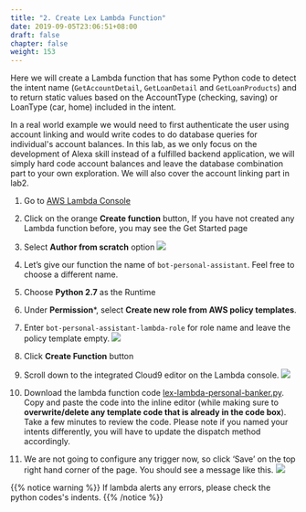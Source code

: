 ```yaml
---
title: "2. Create Lex Lambda Function"
date: 2019-09-05T23:06:51+08:00
draft: false
chapter: false
weight: 153
---
```


Here we will create a Lambda function that has some Python code to detect 
the intent name (`GetAccountDetail`, `GetLoanDetail` and `GetLoanProducts`) 
and to return static values based on the AccountType (checking, saving) or 
LoanType (car, home) included in the intent. 

In a real world example we would need to first authenticate the user using account linking and 
would write codes to do database queries for individual's account balances. In this lab, as we only focus on the development of Alexa skill instead of a fulfilled backend application, we will simply hard code account balances and leave the database combination part to your own exploration. We will also cover the account linking part in lab2.  

1. Go to [AWS Lambda Console](https://console.aws.amazon.com/lambda/home?region=us-east-1#/functions)

1. Click on the orange **Create function** button, If you have not created any Lambda
function before, you may see the Get Started page

1. Select **Author from scratch** option
    ![](/images/ask/create-lambda-function.png)

1. Let’s give our function the name of `bot-personal-assistant`. Feel free to choose 
a different name.

1. Choose **Python 2.7** as the Runtime

1. Under **Permission***, select **Create new role from AWS policy templates**. 

1. Enter `bot-personal-assistant-lambda-role` for role name and leave the policy 
template empty.
    ![](/images/ask/author-from-scratch.png)

1. Click **Create Function** button

1. Scroll down to the integrated Cloud9 editor on the Lambda console.
    ![](/images/ask/function-code.png)

1. Download the lambda function code [lex-lambda-personal-banker.py](https://github.com/aws-samples/aws-alexa-workshop-ask/blob/master/lex-lambda-personal-banker.py). 
Copy and paste the code into the inline editor (while making sure to **overwrite/delete any 
template code that is already in the code box**). Take a few minutes to review the code. 
Please note if you named your intents differently, you will have to update the 
dispatch method accordingly.

1. We are not going to configure any trigger now, so click ‘Save’ on the top right hand 
corner of the page. You should see a message like this.
    ![](/images/ask/congratulations.png)
    
{{% notice warning %}}
If lambda alerts any errors, please check the python codes's indents. 
{{% /notice %}}

 

